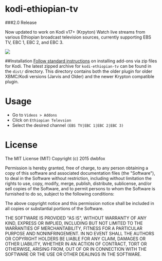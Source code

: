 # kodi-ethiopian-tv

###2.0 Release

Now updated to work on Kodi v17+ (Krpyton)
Watch live streams from various Ethiopian broadcast television sources, currently supporting EBS TV, EBC 1, EBC 2, and EBC 3. 

![](https://i.imgur.com/EXOd7je.png)


##Installation
[Follow standard instructions](http://kodi.wiki/view/HOW-TO:Install_add-ons_from_zip_files) on installing add-ons via zip files for Kodi. The latest zipped archive for `kodi-ethiopian-tv` can be found in the `dist/` directory. This directory contains both the older plugin for older XBMC/Kodi versions (Jarvis and Older) and the newer Krypton compatible plugin. 


# Usage
* Go to `Videos > Addons`
* Click on `Ethiopian Televsion`
* Select the desired channel `(EBS TV|EBC 1|EBC 2|EBC 3)`


# License
The MIT License (MIT)
Copyright (c) 2015 dwbfox

Permission is hereby granted, free of charge, to any person obtaining a copy of this software and associated documentation files (the "Software"), to deal in the Software without restriction, including without limitation the rights to use, copy, modify, merge, publish, distribute, sublicense, and/or sell copies of the Software, and to permit persons to whom the Software is furnished to do so, subject to the following conditions:

The above copyright notice and this permission notice shall be included in all copies or substantial portions of the Software.

THE SOFTWARE IS PROVIDED "AS IS", WITHOUT WARRANTY OF ANY KIND, EXPRESS OR IMPLIED, INCLUDING BUT NOT LIMITED TO THE WARRANTIES OF MERCHANTABILITY, FITNESS FOR A PARTICULAR PURPOSE AND NONINFRINGEMENT. IN NO EVENT SHALL THE AUTHORS OR COPYRIGHT HOLDERS BE LIABLE FOR ANY CLAIM, DAMAGES OR OTHER LIABILITY, WHETHER IN AN ACTION OF CONTRACT, TORT OR OTHERWISE, ARISING FROM, OUT OF OR IN CONNECTION WITH THE SOFTWARE OR THE USE OR OTHER DEALINGS IN THE SOFTWARE.
